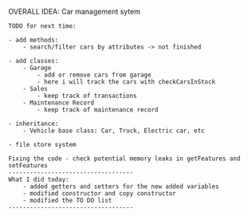 OVERALL IDEA: Car management sytem

    TODO for next time:

    - add methods:
        - search/filter cars by attributes -> not finished

    - add classes:
        - Garage
            - add or remove cars from garage
            - here i will track the cars with checkCarsInStock
        - Sales
            - keep track of transactions
        - Maintenance Record
            - keep track of maintenance record

    - inheritance:
        - Vehicle base class: Car, Truck, Electric car, etc

    - file store system

    Fixing the code - check potential memory leaks in getFeatures and setFeatures
    -----------------------------------
    What I did today:
        - added getters and setters for the new added variables
        - modified constructor and copy constructor
        - modified the TO DO list
    -----------------------------------
